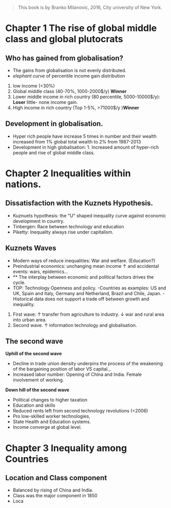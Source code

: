 > This book is by Branko Milanovic, 2016,  City university of New York.
>

# Chapter 1 The rise of global middle class and global plutocrats

## Who has gained from globalisation?
- The gains from globalisation is not evenly distributed.
- *elephant curve* of percentile income gain distribution 
1. low income (<30%)
2. Global middle class (40-70%, 1000-2000$/y) **Winner** 
3. Lower middle income in rich country (80 percentile, 5000-10000$/y): **Loser** little- none income gain.
4. High income in rich country (Top 1-5%, >71000$/y )**Winner**

## Development in globalisation.
- Hyper rich people have increase 5 times in number and their wealth increased from 1% global total wealth to 2% from 1987-2013
- Development in high globalisation: 1. Increased amount of hyper-rich people and rise of global middle class.

# Chapter 2 Inequalities within nations.
## Dissatisfaction with the Kuznets Hypothesis.
- Kuznuets hypothesis: the "U" shaped inequality curve against economic development in country.
- Tinbergen: Race between technology and education
- Piketty: Inequality always rise under capitalism.

## Kuznets Waves
- Modern ways of reduce inequalities: War and welfare. (Education?)
- Preindustrial economics: unchanging mean income &uarr; and accidental events: wars, epidemics...
- ** The interplay between economic and political factors drives the cycle.
- TOP: Technology Openness and policy.
-Countries as examples: US and UK, Spain and Italy, Germany and Netherland, Brazil and Chile, Japan.
-Historical data does not support a trade off between growth and inequality.
1. First wave: &uarr; transfer from agriculture to industry. &darr; war and rural area into urban area.
2. Second wave. &uarr; information technology and globalisation.

## The second wave
**Uphill of the second wave**
- Decline in trade union density underpins the process of the weakening of the bargaining position of labor VS capital.,.
- Increased labor number: Opening of China and India. Female involvement of working.

**Down hill of the second wave**
- Political changes to higher taxation
- Education and skills
- Reduced rents left from second technology revolutions (<2006)
- Pro low-skilled worker technologies,
- State Health and Education systems.
- Income converge at global level.

# Chapter 3 Inequality among Countries
## Location and Class component
- Balanced by rising of China and India.
- Class was the major component in 1850
- Loca
<!--stackedit_data:
eyJoaXN0b3J5IjpbLTE0MTgwODEyNDYsLTEzMTU5MzY0NTUsLT
E0OTcyNDY0ODIsNjQ2MDMwMzMwLDE1Mzg0MDY1ODgsMTQ0NTI1
NjQ3OSwxMzQwNDU4MTIsLTE2NDYzNTg1MjcsLTEyMzcwNzMwMC
wtMjE0NjEzMTk0Myw2NzYzNjU3NjIsLTExNDc4Mjk3NzcsLTcw
NTc4NjMxNCwtOTcxNTQ0NjUxLDY3NzcwOTU2MiwtMTAzNjMzND
kxNCwyMzk1NzgwOTgsLTQ2NTU4MjA0NywtMTE5NDc5MjMzMCwt
Mzk2MTg4NjE1XX0=
-->